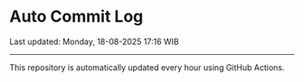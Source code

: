 # Auto Commit Log

Last updated: Monday, 18-08-2025 17:16 WIB

---

This repository is automatically updated every hour using GitHub Actions.
